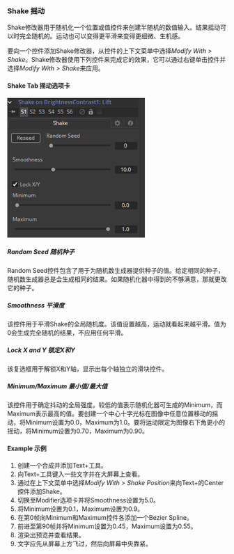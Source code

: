 ### Shake 摇动

Shake修改器用于随机化一个位置或值控件来创建半随机的数值输入。结果摇动可以时完全随机的。运动也可以变得更平滑来变得更细微、生机感。

要向一个控件添加Shake修改器，从控件的上下文菜单中选择*Modify With > Shake*。Shake修改器使用下列控件来完成它的效果，它可以通过右键单击控件并选择*Modify With > Shake*来应用。

#### Shake Tab 摇动选项卡

![Shake_ShakeTab](images/Shake_ShakeTab.png)

##### Random Seed 随机种子

Random Seed控件包含了用于为随机数生成器提供种子的值。给定相同的种子，随机数生成器总是会生成相同的结果。如果随机化器中得到的不够满意，那就更改它的种子。

##### Smoothness 平滑度

该控件用于平滑Shake的全局随机度。该值设置越高，运动就看起来越平滑。值为0会生成完全随机的结果，不应用任何平滑。

##### Lock X and Y 锁定X和Y

该复选框用于解锁X和Y轴，显示出每个轴独立的滑块控件。

##### Minimum/Maximum 最小值/最大值

该控件用于确定抖动的全局强度。较低的值表示随机化器可生成的Minimum，而Maximum表示最高的值。要创建一个中心十字光标在图像中任意位置移动的摇动，将Minimum设置为0.0，Maximum为1.0。要将运动限定为图像右下角更小的摇动，将Minimum设置为0.70，Maximum为0.90。

#### Example 示例

1. 创建一个合成并添加Text+工具。
2. 向Text+工具键入一些文字并在大屏幕上查看。
3. 通过在上下文菜单中选择*Modify With > Shake Position*来向Text+的Center控件添加Shake。
4. 切换至Modifier选项卡并将Smoothness设置为5.0。
5. 将Minimum设置为0.1，Maximum设置为0.9。
6. 在第0帧向Minimum和Maximum控件各添加一个Bezier Spline。
7. 前进至第90帧并将Minimum设置为0.45，Maximum设置为0.55。
8. 渲染出预览并查看结果。
9. 文字应先从屏幕上方飞过，然后向屏幕中央靠紧。